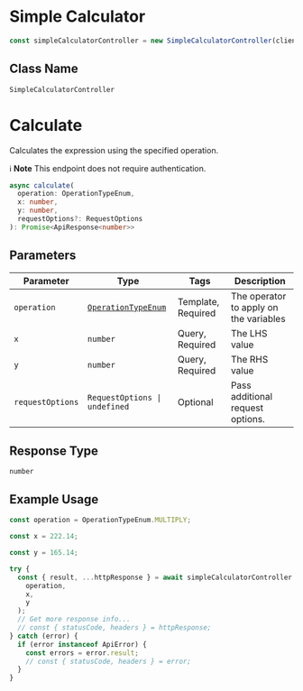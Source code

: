 # Simple Calculator

```ts
const simpleCalculatorController = new SimpleCalculatorController(client);
```

## Class Name

`SimpleCalculatorController`


# Calculate

Calculates the expression using the specified operation.

:information_source: **Note** This endpoint does not require authentication.

```ts
async calculate(
  operation: OperationTypeEnum,
  x: number,
  y: number,
  requestOptions?: RequestOptions
): Promise<ApiResponse<number>>
```

## Parameters

| Parameter | Type | Tags | Description |
|  --- | --- | --- | --- |
| `operation` | [`OperationTypeEnum`](../../doc/models/operation-type-enum.md) | Template, Required | The operator to apply on the variables |
| `x` | `number` | Query, Required | The LHS value |
| `y` | `number` | Query, Required | The RHS value |
| `requestOptions` | `RequestOptions \| undefined` | Optional | Pass additional request options. |

## Response Type

`number`

## Example Usage

```ts
const operation = OperationTypeEnum.MULTIPLY;

const x = 222.14;

const y = 165.14;

try {
  const { result, ...httpResponse } = await simpleCalculatorController.calculate(
    operation,
    x,
    y
  );
  // Get more response info...
  // const { statusCode, headers } = httpResponse;
} catch (error) {
  if (error instanceof ApiError) {
    const errors = error.result;
    // const { statusCode, headers } = error;
  }
}
```

